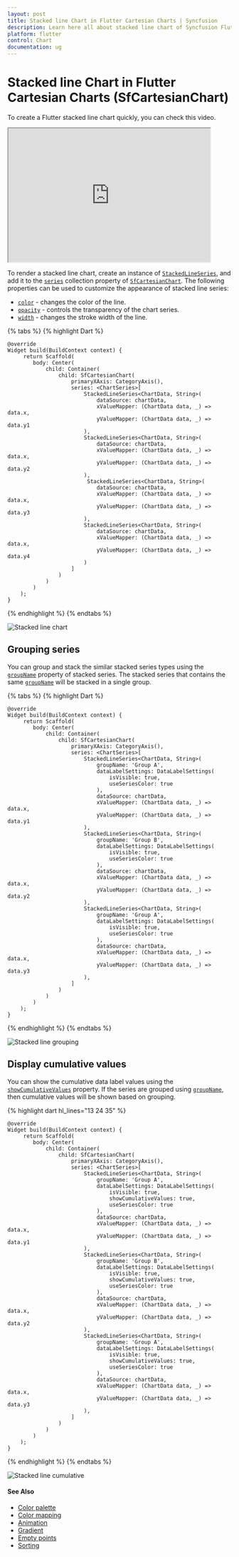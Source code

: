 ```yaml
---
layout: post
title: Stacked line Chart in Flutter Cartesian Charts | Syncfusion 
description: Learn here all about stacked line chart of Syncfusion Flutter Cartesian Charts (SfCartesianChart) widget and more.
platform: flutter
control: Chart
documentation: ug
---
```


# Stacked line Chart in Flutter Cartesian Charts (SfCartesianChart)

To create a Flutter stacked line chart quickly, you can check this video.

<style>#flutterstackedlineChartTutorial{width : 90% !important; height: 300px !important }</style>
<iframe id='flutterstackedlineChartTutorial' src='https://www.youtube.com/embed/NCUDBD_ClHo'></iframe>

To render a stacked line chart, create an instance of [`StackedLineSeries`](https://pub.dev/documentation/syncfusion_flutter_charts/latest/charts/StackedLineSeries-class.html), and add it to the [`series`](https://pub.dev/documentation/syncfusion_flutter_charts/latest/charts/SfCartesianChart/series.html) collection property of [`SfCartesianChart`](https://pub.dev/documentation/syncfusion_flutter_charts/latest/charts/SfCartesianChart-class.html). The following properties can be used to customize the appearance of stacked line series:

* [`color`](https://pub.dev/documentation/syncfusion_flutter_charts/latest/charts/CartesianSeries/color.html) - changes the color of the line.
* [`opacity`](https://pub.dev/documentation/syncfusion_flutter_charts/latest/charts/CartesianSeries/opacity.html) - controls the transparency of the chart series.
* [`width`](https://pub.dev/documentation/syncfusion_flutter_charts/latest/charts/CartesianSeries/width.html) - changes the stroke width of the line.


{% tabs %}
{% highlight Dart %} 
    
    @override
    Widget build(BuildContext context) {
         return Scaffold(
            body: Center(
                child: Container(
                    child: SfCartesianChart(
                        primaryXAxis: CategoryAxis(),
                        series: <ChartSeries>[
                            StackedLineSeries<ChartData, String>(
                                dataSource: chartData,
                                xValueMapper: (ChartData data, _) => data.x,
                                yValueMapper: (ChartData data, _) => data.y1
                            ),
                            StackedLineSeries<ChartData, String>(
                                dataSource: chartData,
                                xValueMapper: (ChartData data, _) => data.x,
                                yValueMapper: (ChartData data, _) => data.y2
                            ),
                             StackedLineSeries<ChartData, String>(
                                dataSource: chartData,
                                xValueMapper: (ChartData data, _) => data.x,
                                yValueMapper: (ChartData data, _) => data.y3
                            ),
                            StackedLineSeries<ChartData, String>(
                                dataSource: chartData,
                                xValueMapper: (ChartData data, _) => data.x,
                                yValueMapper: (ChartData data, _) => data.y4
                            )
                        ]
                    )
                )   
            )
        );
    }

{% endhighlight %}
{% endtabs %}

![Stacked line chart](cartesian-chart-types-images/stacked_line.jpg)

## Grouping series

You can group and stack the similar stacked series types using the [`groupName`](https://pub.dev/documentation/syncfusion_flutter_charts/latest/charts/StackedLineSeries/groupName.html) property of stacked series. The stacked series that contains the same [`groupName`](https://pub.dev/documentation/syncfusion_flutter_charts/latest/charts/StackedLineSeries/groupName.html) will be stacked in a single group.

{% tabs %}
{% highlight Dart %} 
    
    @override
    Widget build(BuildContext context) {
         return Scaffold(
            body: Center(
                child: Container(
                    child: SfCartesianChart(
                        primaryXAxis: CategoryAxis(),
                        series: <ChartSeries>[
                            StackedLineSeries<ChartData, String>(
                                groupName: 'Group A',
                                dataLabelSettings: DataLabelSettings(
                                    isVisible: true,
                                    useSeriesColor: true
                                ),
                                dataSource: chartData,
                                xValueMapper: (ChartData data, _) => data.x,
                                yValueMapper: (ChartData data, _) => data.y1
                            ),
                            StackedLineSeries<ChartData, String>(
                                groupName: 'Group B',
                                dataLabelSettings: DataLabelSettings(
                                    isVisible: true,
                                    useSeriesColor: true
                                ),
                                dataSource: chartData,
                                xValueMapper: (ChartData data, _) => data.x,
                                yValueMapper: (ChartData data, _) => data.y2
                            ),
                            StackedLineSeries<ChartData, String>(
                                groupName: 'Group A',
                                dataLabelSettings: DataLabelSettings(
                                    isVisible: true,
                                    useSeriesColor: true
                                ),
                                dataSource: chartData,
                                xValueMapper: (ChartData data, _) => data.x,
                                yValueMapper: (ChartData data, _) => data.y3
                            ),
                        ]
                    )
                )   
            )
        );
    }

{% endhighlight %}
{% endtabs %}

![Stacked line grouping](cartesian-chart-types-images/stacked_line_grouping.jpg)

## Display cumulative values

You can show the cumulative data label values using the [`showCumulativeValues`](https://pub.dev/documentation/syncfusion_flutter_charts/latest/charts/DataLabelSettings/showCumulativeValues.html) property. If the series are grouped using [`groupName`](https://pub.dev/documentation/syncfusion_flutter_charts/latest/charts/StackedLineSeries/groupName.html), then cumulative values will be shown based on grouping.

{% highlight dart hl_lines="13 24 35" %} 
    
    @override
    Widget build(BuildContext context) {
         return Scaffold(
            body: Center(
                child: Container(
                    child: SfCartesianChart(
                        primaryXAxis: CategoryAxis(),
                        series: <ChartSeries>[
                            StackedLineSeries<ChartData, String>(
                                groupName: 'Group A',
                                dataLabelSettings: DataLabelSettings(
                                    isVisible: true,
                                    showCumulativeValues: true,
                                    useSeriesColor: true
                                ),
                                dataSource: chartData,
                                xValueMapper: (ChartData data, _) => data.x,
                                yValueMapper: (ChartData data, _) => data.y1
                            ),
                            StackedLineSeries<ChartData, String>(
                                groupName: 'Group B',
                                dataLabelSettings: DataLabelSettings(
                                    isVisible: true,
                                    showCumulativeValues: true,
                                    useSeriesColor: true
                                ),
                                dataSource: chartData,
                                xValueMapper: (ChartData data, _) => data.x,
                                yValueMapper: (ChartData data, _) => data.y2
                            ),
                            StackedLineSeries<ChartData, String>(
                                groupName: 'Group A',
                                dataLabelSettings: DataLabelSettings(
                                    isVisible: true,
                                    showCumulativeValues: true,
                                    useSeriesColor: true
                                ),
                                dataSource: chartData,
                                xValueMapper: (ChartData data, _) => data.x,
                                yValueMapper: (ChartData data, _) => data.y3
                            ),
                        ]
                    )
                )   
            )
        );
    }

{% endhighlight %}
{% endtabs %}

![Stacked line cumulative](cartesian-chart-types-images/stacked_line_cumulative.jpg)

#### See Also

* [Color palette](/flutter/cartesian-charts/series-customization#color-palette) 
* [Color mapping](/flutter/cartesian-charts/series-customization#color-mapping-for-data-points)
* [Animation](/flutter/cartesian-charts/series-customization#animation)
* [Gradient](/flutter/cartesian-charts/series-customization#gradient-fill)
* [Empty points](/flutter/cartesian-charts/series-customization#empty-points) 
* [Sorting](/flutter/cartesian-charts/series-customization#sorting)